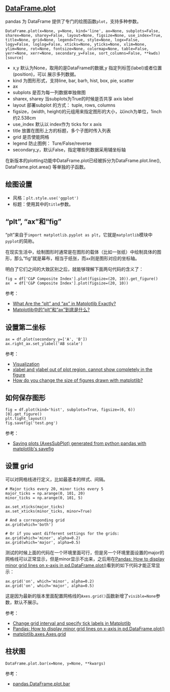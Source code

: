 ## [DataFrame.plot](https://pandas.pydata.org/pandas-docs/stable/reference/api/pandas.DataFrame.plot.html)

pandas 为 DataFrame 提供了专门的绘图函数`plot`，支持多种参数。

```
DataFrame.plot(x=None, y=None, kind='line', ax=None, subplots=False, sharex=None, sharey=False, layout=None, figsize=None, use_index=True, title=None, grid=None, legend=True, style=None, logx=False, logy=False, loglog=False, xticks=None, yticks=None, xlim=None, ylim=None, rot=None, fontsize=None, colormap=None, table=False, yerr=None, xerr=None, secondary_y=False, sort_columns=False, **kwds)[source]
```

- x,y 默认为None，取用的是DataFrame的数据,y 指定列标签(label)或者位置(position)，可以
展示多列数据。
- kind 为图形形式，支持line, bar, barh, hist, box, pie, scatter
- ax
- subplots 是否为每一列数据单独做图
- sharex, sharey 当subplots为True的时候是否共享 axis label
- layout 部署subplot 的方式： tuple, rows, columns
- figsize，(width, height)的元组用来指定图形的大小，以inch为单位，1inch约2.538cm
- use_index 默认以 index作为 ticks for x axis
- title 放置在图形上方的标题，多个子图时传入列表
- grid 是否使能网格
- legend 防止图例： Ture/False/reverse
- secondary_y，默认False，指定哪些列数据采用辅坐标轴

在新版本的plotting功能中DataFrame.plot已经被拆分为DataFrame.plot.line(), DataFrame.plot.area()
等单独的子函数。


## 绘图设置

- 风格：`plt.style.use('ggplot')`
- 标题：使用其中的`title`参数。


## “plt”, “ax”和“fig”

“plt”来自于`import matplotlib.pyplot as plt`，它就是`matplotlib`模块中`pyplot`的简称。

在现实生活中，绘制图形时通常是在图形的载体（比如一张纸）中绘制具体的图形，那么“fig”就是幕布，相当于纸张，而`ax`则是图形对应的坐标轴。

明白了它们之间的大致区别之后，就能够理解下面两句代码的含义了：

```
fig = df['C&P Composite Index'].plot(figsize=(20, 10)).get_figure()
ax  = df['C&P Composite Index'].plot(figsize=(20, 10)) 
```

参考：

- [What Are the “plt” and “ax” in Matplotlib Exactly?](https://towardsdatascience.com/what-are-the-plt-and-ax-in-matplotlib-exactly-d2cf4bf164a9)
- [Matplotlib中的“plt”和“ax”到底是什么?](https://zhuanlan.zhihu.com/p/221861683)


## 设置第二坐标

```
ax = df.plot(secondary_y=['A', 'B'])
ax.right_ax.set_ylabel('AB scale')
```

参考：

- [Visualization](https://pandas.pydata.org/pandas-docs/stable/user_guide/visualization.html)
- [xlabel and ylabel out of plot region, cannot show completely in the figure
](https://stackoverflow.com/questions/29767386/xlabel-and-ylabel-out-of-plot-region-cannot-show-completely-in-the-figure)
- [How do you change the size of figures drawn with matplotlib?](https://stackoverflow.com/questions/332289/how-do-you-change-the-size-of-figures-drawn-with-matplotlib)


## 如何保存图形

```
fig = df.plot(kind='hist', subplots=True, figsize=(6, 6))[0].get_figure()
plt.tight_layout()
fig.savefig('test.png')
```

参考：

- [Saving plots (AxesSubPlot) generated from python pandas with matplotlib's savefig](https://stackoverflow.com/questions/19555525/saving-plots-axessubplot-generated-from-python-pandas-with-matplotlibs-savefi)


## 设置 grid

可以对网格线进行定义，比如最基本的样式、间隔。

```
# Major ticks every 20, minor ticks every 5
major_ticks = np.arange(0, 101, 20)
minor_ticks = np.arange(0, 101, 5)

ax.set_xticks(major_ticks)
ax.set_xticks(minor_ticks, minor=True)

# And a corresponding grid
ax.grid(which='both')

# Or if you want different settings for the grids:
ax.grid(which='minor', alpha=0.2)
ax.grid(which='major', alpha=0.5)
```

测试的时候上面的代码在一个环境里面可行，但是另一个环境里面设置的major的网格线可以正常显示，但是minor显示不出来，之后用在[Pandas: How to display minor grid lines on x-axis in pd.DataFrame.plot()](https://stackoverflow.com/questions/20616754/pandas-how-to-display-minor-grid-lines-on-x-axis-in-pd-dataframe-plot)看到的如下代码才能正常显示：

```
ax.grid('on', which='minor', alpha=0.2)
ax.grid('on', which='major', alpha=0.5)
```

这是因为最新的版本里面配置网格线的`Axes.grid()`函数新增了`visible=None`参数，默认不展示。

参考：

- [Change grid interval and specify tick labels in Matplotlib](https://stackoverflow.com/questions/24943991/change-grid-interval-and-specify-tick-labels-in-matplotlib)
- [Pandas: How to display minor grid lines on x-axis in pd.DataFrame.plot()](https://stackoverflow.com/questions/20616754/pandas-how-to-display-minor-grid-lines-on-x-axis-in-pd-dataframe-plot)
- [matplotlib.axes.Axes.grid](https://matplotlib.org/stable/api/_as_gen/matplotlib.axes.Axes.grid.html#matplotlib-axes-axes-grid)


## 柱状图

```
DataFrame.plot.bar(x=None, y=None, **kwargs)
```

参考：

- [pandas.DataFrame.plot.bar](https://pandas.pydata.org/docs/reference/api/pandas.DataFrame.plot.bar.html)